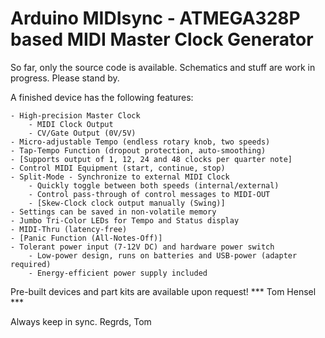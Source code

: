 Arduino MIDIsync - ATMEGA328P based MIDI Master Clock Generator
===============================================================

So far, only the source code is available.
Schematics and stuff are work in progress. Please stand by.

A finished device has the following features:

	- High-precision Master Clock
		- MIDI Clock Output
		- CV/Gate Output (0V/5V)
	- Micro-adjustable Tempo (endless rotary knob, two speeds)
	- Tap-Tempo Function (dropout protection, auto-smoothing)
	- [Supports output of 1, 12, 24 and 48 clocks per quarter note]
	- Control MIDI Equipment (start, continue, stop)
	- Split-Mode - Synchronize to external MIDI Clock
		- Quickly toggle between both speeds (internal/external)
		- Control pass-through of control messages to MIDI-OUT
		- [Skew-Clock clock output manually (Swing)]
	- Settings can be saved in non-volatile memory
	- Jumbo Tri-Color LEDs for Tempo and Status display
	- MIDI-Thru (latency-free)
	- [Panic Function (All-Notes-Off)]
	- Tolerant power input (7-12V DC) and hardware power switch
		- Low-power design, runs on batteries and USB-power (adapter required)
		- Energy-efficient power supply included

Pre-built devices and part kits are available upon request!
*** Tom Hensel <tom _ AT _ interpol8.net> ***

Always keep in sync. Regrds,
Tom